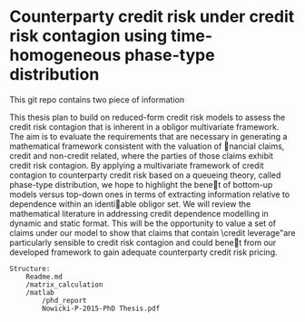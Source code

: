 # Counterparty credit risk under credit risk contagion using time-homogeneous phase-type distribution

This git repo contains two piece of information 

This thesis plan to build on reduced-form credit risk models to assess the credit risk contagion
that is inherent in a obligor multivariate framework. The aim is to evaluate the requirements that
are necessary in generating a mathematical framework consistent with the valuation of nancial
claims, credit and non-credit related, where the parties of those claims exhibit credit risk contagion.
By applying a multivariate framework of credit contagion to counterparty credit risk based on
a queueing theory, called phase-type distribution, we hope to highlight the benet of bottom-up
models versus top-down ones in terms of extracting information relative to dependence within an
identiable obligor set. We will review the mathematical literature in addressing credit dependence
modelling in dynamic and static format. This will be the opportunity to value a set of claims under
our model to show that claims that contain \credit leverage"are particularly sensible to credit risk
contagion and could benet from our developed framework to gain adequate counterparty credit
risk pricing.

```
Structure:
	Readme.md
	/matrix_calculation
	/matlab	
        /phd_report
        Nowicki-P-2015-PhD Thesis.pdf
```
